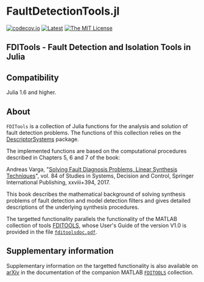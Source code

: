 # FaultDetectionTools.jl

<!-- [![DOI](https://zenodo.org/badge/DOI/10.5281/zenodo.4568159.svg)](https://doi.org/10.5281/zenodo.4568159)
[![DocBuild](https://github.com/andreasvarga/FaultDetectionTools.jl/workflows/CI/badge.svg)](https://github.com/andreasvarga/FaultDetectionTools.jl/actions)  -->
[![codecov.io](https://codecov.io/gh/andreasvarga/FaultDetectionTools.jl/coverage.svg?branch=main)](https://codecov.io/gh/andreasvarga/FaultDetectionTools.jl?branch=master)
[![Latest](https://img.shields.io/badge/docs-latest-blue.svg)](https://andreasvarga.github.io/FaultDetectionTools.jl/dev/)
[![The MIT License](https://img.shields.io/badge/license-MIT-brightgreen.svg?style=flat-square)](https://github.com/andreasvarga/FaultDetectionTools.jl/blob/main/LICENSE.md)

## FDITools - Fault Detection and Isolation Tools in Julia

## Compatibility

Julia 1.6 and higher.

<!-- ## How to install

````JULIA
pkg> add FaultDetectionTools
pkg> test FaultDetectionTools
````

For a short interactive demonstration of the main functions execute 

````JULIA
using FaultDetectionTools
cd(joinpath(pkgdir(FaultDetectionTools), "test"))
include("FDIToolsDemo.jl")
````
-->

## About

`FDITools` is a collection of Julia functions for the analysis and solution 
of fault detection problems. The functions of this collection relies on 
the [DescriptorSystems](https://github.com/andreasvarga/DescriptorSystems.jl) package. 

The implemented functions are based on the computational procedures described in Chapters 5, 6 and 7 of the book:

Andreas Varga, "[Solving Fault Diagnosis Problems, Linear Synthesis Techniques](http://www.springer.com/us/book/9783319515588)", vol. 84 of Studies in Systems, Decision and Control, Springer International Publishing, xxviii+394, 2017.

This book describes the mathematical background of solving synthesis problems of fault detection and model detection filters and gives detailed descriptions of the underlying synthesis procedures. 

The targetted functionality parallels the functionality of the MATLAB collection of tools [FDITOOLS](https://github.com/andreasvarga/FDITools), whose User's Guide of the version V1.0 is provided in the file [`fditoolsdoc.pdf`](https://github.com/andreasvarga/FDITools/blob/master/fditoolsdoc.pdf).  


<!-- ## Implementation plan -->

## Supplementary information

Supplementary information on the targetted functionality is also available on [arXiv](https://arxiv.org/abs/1703.08480) in the documentation of the companion MATLAB [`FDITOOLS`](https://github.com/andreasvarga/FDITools) collection.
